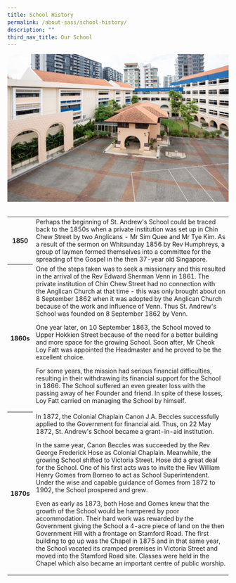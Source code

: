 ```yaml
---
title: School History
permalink: /about-sass/school-history/
description: ""
third_nav_title: Our School
---
```

![](/images/About%20SASS%20-_%20Our%20School%20History.jpg)
<br>
<br>

<table>
	<tr>
	<th>1850</th>
	<td>Perhaps the beginning of St. Andrew's School could be traced back to the 1850s when a private institution was set up in Chin Chew Street by two Anglicans - Mr Sim Quee and Mr Tye Kim. As a result of the sermon on Whitsunday 1856 by Rev Humphreys, a group of laymen formed themselves into a committee for the spreading of the Gospel in the then 37-year old Singapore.</td>
	</tr>
  <tr>
  <th>1860s</th> 
	<td>One of the steps taken was to seek a missionary and this resulted in the arrival of the Rev Edward Sherman Venn in 1861. The private institution of Chin Chew Street had no connection with the Anglican Church at that time - this was only brought about on 8 September 1862 when it was adopted by the Anglican Church because of the work and influence of Venn. Thus St. Andrew's School was founded on 8 September 1862 by Venn.  
  
One year later, on 10 September 1863, the School moved to Upper Hokkien Street because of the need for a better building and more space for the growing School. Soon after, Mr Cheok Loy Fatt was appointed the Headmaster and he proved to be the excellent choice.  
  
For some years, the mission had serious financial difficulties, resulting in their withdrawing its financial support for the School in 1866. The School suffered an even greater loss with the passing away of her Founder and friend. In spite of these losses, Loy Fatt carried on managing the School by himself.</td>
	</tr>
  <tr>
	<th>1870s</th>
  <td>In 1872, the Colonial Chaplain Canon J.A. Beccles successfully applied to the Government for financial aid. Thus, on 22 May 1872, St. Andrew's School became a grant-in-aid institution.

In the same year, Canon Beccles was succeeded by the Rev George Frederick Hose as Colonial Chaplain. Meanwhile, the growing School shifted to Victoria Street. Hose did a great deal for the School. One of his first acts was to invite the Rev William Henry Gomes from Borneo to act as School Superintendent. Under the wise and capable guidance of Gomes from 1872 to 1902, the School prospered and grew.
		
Even as early as 1873, both Hose and Gomes knew that the growth of the School would be hampered by poor accommodation. Their hard work was rewarded by the Government giving the School a 4-acre piece of land on the then Government Hill with a frontage on Stamford Road. The first building to go up was the Chapel in 1875 and in that same year, the School vacated its cramped premises in Victoria Street and moved into the Stamford Road site. Classes were held in the Chapel which also became an important centre of public worship.
		
</td>
	</tr>
</table>